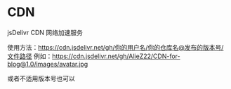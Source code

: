# CDN
jsDelivr CDN 网络加速服务

使用方法：https://cdn.jsdelivr.net/gh/你的用户名/你的仓库名@发布的版本号/文件路径
例如：https://cdn.jsdelivr.net/gh/AlieZ22/CDN-for-blog@1.0/images/avatar.jpg

或者不适用版本号也可以

 